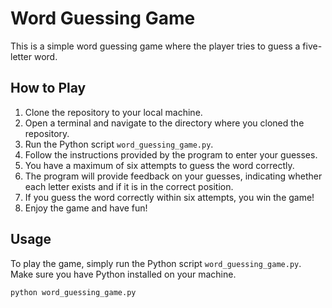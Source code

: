 # Word Guessing Game

This is a simple word guessing game where the player tries to guess a five-letter word.

## How to Play

1. Clone the repository to your local machine.
2. Open a terminal and navigate to the directory where you cloned the repository.
3. Run the Python script `word_guessing_game.py`.
4. Follow the instructions provided by the program to enter your guesses.
5. You have a maximum of six attempts to guess the word correctly.
6. The program will provide feedback on your guesses, indicating whether each letter exists and if it is in the correct position.
7. If you guess the word correctly within six attempts, you win the game!
8. Enjoy the game and have fun!

## Usage

To play the game, simply run the Python script `word_guessing_game.py`. Make sure you have Python installed on your machine.

```bash
python word_guessing_game.py
